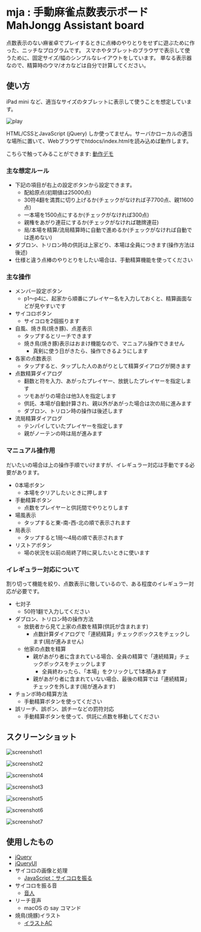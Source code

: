 # mja : 手動麻雀点数表示ボード MahJongg Assistant board

点数表示のない麻雀卓でプレイするときに点棒のやりとりをせずに遊ぶために作った、ニッチなプログラムです。
スマホやタブレットのブラウザで表示して使うために、固定サイズ/幅のシンプルなレイアウトをしています。
単なる表示器なので、精算時のウマ/オカなどは自分で計算してください。

## 使い方

iPad mini など、適当なサイズのタブレットに表示して使うことを想定しています。

![play](images/play.jpg)

HTML/CSSとJavaScript (jQuery) しか使ってません。サーバかローカルの適当な場所に置いて、Webブラウザでhtdocs/index.htmlを読み込めば動作します。

こちらで触ってみることができます: [動作デモ](http://bug.org/~momo/mja/)

### 主な想定ルール

- 下記の項目が右上の設定ボタンから設定できます。
    - 配給原点(初期値は25000点)
    - 30符4翻を満貫に切り上げるか(チェックがなければ子7700点、親11600点)
    - 一本場を1500点にするか(チェックがなければ300点)
    - 親権をあがり連荘にするか(チェックがなければ聴牌連荘)
    - 局/本場を精算/流局精算時に自動で進めるか(チェックがなければ自動では進めない)
- ダブロン、トリロン時の供託は上家どり、本場は全員につきます(操作方法は後述)
- 仕様と違う点棒のやりとりをしたい場合は、手動精算機能を使ってください

### 主な操作

- メンバー設定ボタン
    - p1〜p4に、起家から順番にプレイヤー名を入力しておくと、精算画面などが見やすいです
- サイコロボタン
    - サイコロを2個振ります
- 自風、焼き鳥(焼き豚)、点差表示
    - タップするとリーチできます
    - 焼き鳥(焼き豚)表示はおまけ機能なので、マニュアル操作できません
        - 真剣に使う日がきたら、操作できるようにします
- 各家の点数表示
    - タップすると、タップした人のあがりとして精算ダイアログが開きます
- 点数精算ダイアログ
    - 翻数と符を入力、あがったプレイヤー、放銃したプレイヤーを指定します
    - ツモあがりの場合は他3人を指定します
    - 供託、本場が自動計算され、親以外があがった場合は次の局に進みます
    - ダブロン、トリロン時の操作は後述します
- 流局精算ダイアログ
    - テンパイしていたプレイヤーを指定します
    - 親がノーテンの時は局が進みます

### マニュアル操作用

だいたいの場合は上の操作手順でいけますが、イレギュラー対応は手動でする必要があります。

- 0本場ボタン
    - 本場をクリアしたいときに押します
- 手動精算ボタン
    - 点数をプレイヤーと供託間でやりとりします
- 場風表示
    - タップすると東-南-西-北の順で表示されます
- 局表示
    - タップすると1局〜4局の順で表示されます
- リストアボタン
    - 場の状況を以前の局終了時に戻したいときに使います

### イレギュラー対応について

割り切って機能を絞り、点数表示に徹しているので、ある程度のイレギュラー対応が必要です。

- 七対子
    - 50符1翻で入力してください
- ダブロン、トリロン時の操作方法
    - 放銃者から見て上家の点数を精算(供託が含まれます)
        - 点数計算ダイアログで「連続精算」チェックボックスをチェックします(局が進みません)
    - 他家の点数を精算
        - 親があがり者に含まれている場合、全員の精算で「連続精算」チェックボックスをチェックします
            - 全員終わったら、「本場」をクリックして1本積みます
        - 親があがり者に含まれていない場合、最後の精算では「連続精算」チェックを外します(局が進みます)
- チョンボ時の精算方法
    - 手動精算ボタンを使ってください
- 誤リーチ、誤ポン、誤チーなどの罰符対応
    - 手動精算ボタンを使って、供託に点数を移動してください

## スクリーンショット

![screenshot1](images/sc-01.jpg)

![screenshot2](images/sc-02.png)

![screenshot4](images/sc-04.png)

![screenshot3](images/sc-03.jpg)

![screenshot5](images/sc-05.png)

![screenshot6](images/sc-06.png)

![screenshot7](images/sc-07.png)

## 使用したもの

- [jQuery](https://jquery.com)
- [jQueryUI](https://jqueryui.com)
- サイコロの画像と処理
    - [JavaScript：サイコロを振る](https://torisky.com/javascript%EF%BC%9A%E3%82%B5%E3%82%A4%E3%82%B3%E3%83%AD%E3%82%92%E6%8C%AF%E3%82%8B/)
- サイコロを振る音
    - [音人](https://on-jin.com/)
- リーチ音声
    - macOS の say コマンド
- 焼鳥(焼豚)イラスト
    - [イラストAC](https://www.ac-illust.com/)
